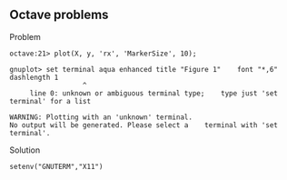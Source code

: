 ## Octave problems
Problem

	octave:21> plot(X, y, 'rx', 'MarkerSize', 10);

	gnuplot> set terminal aqua enhanced title "Figure 1"  	font "*,6" dashlength 1
                      ^
         line 0: unknown or ambiguous terminal type; 	type just 'set terminal' for a list

	WARNING: Plotting with an 'unknown' terminal.
	No output will be generated. Please select a 	terminal with 'set terminal'.

Solution

	setenv("GNUTERM","X11")
